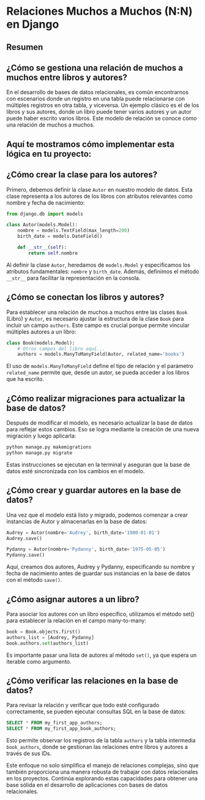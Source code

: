 # Relaciones Muchos a Muchos (N:N) en Django

## Resumen

## ¿Cómo se gestiona una relación de muchos a muchos entre libros y autores?

En el desarrollo de bases de datos relacionales, es común encontrarnos con escenarios donde un registro en una tabla puede relacionarse con múltiples registros en otra tabla, y viceversa. Un ejemplo clásico es el de los libros y sus autores, donde un libro puede tener varios autores y un autor puede haber escrito varios libros. Este modelo de relación se conoce como una relación de muchos a muchos.

## Aquí te mostramos cómo implementar esta lógica en tu proyecto:

## ¿Cómo crear la clase para los autores?

Primero, debemos definir la clase `Autor` en nuestro modelo de datos. Esta clase representa a los autores de los libros con atributos relevantes como nombre y fecha de nacimiento:

```Python
from django.db import models

class Autor(models.Model):
    nombre = models.TextField(max_length=200)
    birth_date = models.DateField()

    def __str__(self):
        return self.nombre
```

Al definir la clase `Autor`, heredamos de `models.Model` y especificamos los atributos fundamentales: `nombre` y `birth_date`. Además, definimos el método `__str__` para facilitar la representación en la consola.

## ¿Cómo se conectan los libros y autores?

Para establecer una relación de muchos a muchos entre las clases `Book` (Libro) y `Autor`, es necesario ajustar la estructura de la clase `Book` para incluir un campo `authors`. Este campo es crucial porque permite vincular múltiples autores a un libro:

```Python
class Book(models.Model):
    # Otros campos del libro aquí...
    authors = models.ManyToManyField(Autor, related_name='books')
```

El uso de `models.ManyToManyField` define el tipo de relación y el parámetro `related_name` permite que, desde un autor, se pueda acceder a los libros que ha escrito.

## ¿Cómo realizar migraciones para actualizar la base de datos?

Después de modificar el modelo, es necesario actualizar la base de datos para reflejar estos cambios. Eso se logra mediante la creación de una nueva migración y luego aplicarla:

```Bash
python manage.py makemigrations
python manage.py migrate
```

Estas instrucciones se ejecutan en la terminal y aseguran que la base de datos esté sincronizada con los cambios en el modelo.

## ¿Cómo crear y guardar autores en la base de datos?

Una vez que el modelo está listo y migrado, podemos comenzar a crear instancias de Autor y almacenarlas en la base de datos:

```Python
Audrey = Autor(nombre='Audrey', birth_date='1980-01-01')
Audrey.save()

Pydanny = Autor(nombre='Pydanny', birth_date='1975-05-05')
Pydanny.save()
```

Aquí, creamos dos autores, Audrey y Pydanny, especificando su nombre y fecha de nacimiento antes de guardar sus instancias en la base de datos con el método `save()`.

## ¿Cómo asignar autores a un libro?

Para asociar los autores con un libro específico, utilizamos el método set() para establecer la relación en el campo many-to-many:

```Python
book = Book.objects.first()
authors_list = [Audrey, Pydanny]
book.authors.set(authors_list)
```

Es importante pasar una lista de autores al método `set()`, ya que espera un iterable como argumento.

## ¿Cómo verificar las relaciones en la base de datos?

Para revisar la relación y verificar que todo esté configurado correctamente, se pueden ejecutar consultas SQL en la base de datos:

```SQL
SELECT * FROM my_first_app_authors;
SELECT * FROM my_first_app_book_authors;
```

Esto permite observar los registros de la tabla `authors` y la tabla intermedia `book_authors`, donde se gestionan las relaciones entre libros y autores a través de sus IDs.

Este enfoque no solo simplifica el manejo de relaciones complejas, sino que también proporciona una manera robusta de trabajar con datos relacionales en los proyectos. Continúa explorando estas capacidades para obtener una base sólida en el desarrollo de aplicaciones con bases de datos relacionales.